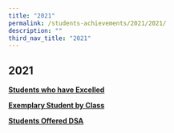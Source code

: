 ```yaml
---
title: "2021"
permalink: /students-achievements/2021/2021/
description: ""
third_nav_title: "2021"
---
```

## 2021

**[Students who have Excelled](/students-achievements/2021/stud-excelled/)**

**[Exemplary Student by Class](/students-achievements/2021/exem-stud/)**  

**[Students Offered DSA](/students-achievements/2021/stud-dsa/)**
